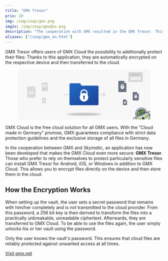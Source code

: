 ```yaml
---
title: "GMX Tresor"
prio: 20
img: /img/coop/gmx.png
img2x: /img/coop/gmx@2x.png
description: "The cooperation with GMX resulted in the GMX Tresor. This provides users of GMX Cloud with the option to add further protection: With this application, they are automatically encrypted on the respective device and then transferred to the cloud."
aliases: ["/coop/gmx_en.html"]
---
```


GMX Tresor offers users of GMX Cloud the possibility to additionally protect their files: Thanks to this application, they are automatically encrypted on the respective device and then transferred to the cloud.

<figure class="mx-auto lg:w-10/12 w-full">
    <img class="w-full" src="/img/coop/gmx-banner.jpg">
</figure>

GMX Cloud is the free cloud solution for all GMX users. With the "Cloud made in Germany" promise, GMX guarantees compliance with strict data protection guidelines and the exclusive storage of all files in Germany.

In the cooperation between GMX and _Skymatic_, an application has now been developed that makes the GMX Cloud even more secure: **GMX Tresor**. Those who prefer to rely on themselves to protect particularly sensitive files can install GMX Tresor for Android, iOS, or Windows in addition to GMX Cloud. This allows you to encrypt files directly on the device and then store them in the cloud.

## How the Encryption Works
When setting up the vault, the user sets a secret password that remains with him/her completely and is not transmitted to the cloud provider. From this password, a 256 bit key is then derived to transform the files into a practically unbreakable, unreadable ciphertext. Afterwards, they are transferred to GMX Cloud. To be able to use the files again, the user simply unlocks his or her vault using the password.

Only the user knows the vault's password. This ensures that cloud files are reliably protected against unwanted access at all times.

<p class="text-center">
    <a class="btn btn-primary" href="https://www.gmx.net/cloud/verschluesselung/" target="_blank" rel="noopener"><i class="fas fa-link"></i> Visit gmx.net</a>
</p>
